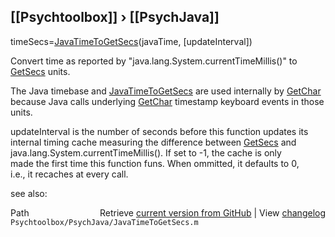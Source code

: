 ## [[Psychtoolbox]] &#8250; [[PsychJava]]

timeSecs=[JavaTimeToGetSecs](JavaTimeToGetSecs)(javaTime, [updateInterval])  
  
Convert time as reported by "java.lang.System.currentTimeMillis()" to  
[GetSecs](GetSecs) units.    
  
The Java timebase and [JavaTimeToGetSecs](JavaTimeToGetSecs) are used internally by [GetChar](GetChar)  
because Java calls underlying [GetChar](GetChar) timestamp keyboard events in those  
units.  
  
updateInterval is the number of seconds before this function updates its  
internal timing cache measuring the difference between [GetSecs](GetSecs) and  
java.lang.System.currentTimeMillis().  If set to -1, the cache is only  
made the first time this function funs.  When ommitted, it defaults to 0,  
i.e., it recaches at every call.  
  
  
see also:  




<div class="code_header" style="text-align:right;">
  <span style="float:left;">Path&nbsp;&nbsp;</span> <span class="counter">Retrieve <a href=
  "https://raw.github.com/Psychtoolbox-3/Psychtoolbox-3/beta/Psychtoolbox/PsychJava/JavaTimeToGetSecs.m">current version from GitHub</a> | View <a href=
  "https://github.com/Psychtoolbox-3/Psychtoolbox-3/commits/beta/Psychtoolbox/PsychJava/JavaTimeToGetSecs.m">changelog</a></span>
</div>
<div class="code">
  <code>Psychtoolbox/PsychJava/JavaTimeToGetSecs.m</code>
</div>

